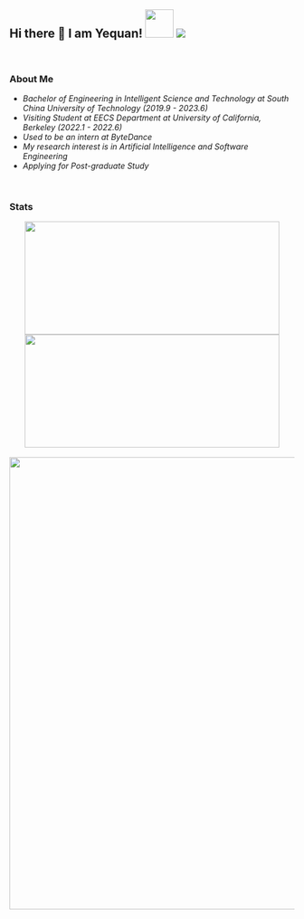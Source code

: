 ## Hi there 👋 I am Yequan! <img src="https://media.giphy.com/media/mGcNjsfWAjY5AEZNw6/giphy.gif" width="50"> ![](https://komarev.com/ghpvc/?username=tommy-bie&label=visitors)

</br>

### About Me

- *Bachelor of Engineering in Intelligent Science and Technology at South China University of Technology (2019.9 - 2023.6)*
- *Visiting Student at EECS Department at University of California, Berkeley (2022.1 - 2022.6)*
- *Used to be an intern at ByteDance*
- *My research interest is in Artificial Intelligence and Software Engineering*
- *Applying for Post-graduate Study*

</br>

### Stats

<div align=center>
<img src="https://github-readme-stats.vercel.app/api?username=tommy-bie&hide=contribs&count_private=true&show_icons=true&theme=synthwave" width="450px" height="200px"/> <img src="https://streak-stats.demolab.com?user=tommy-bie&theme=radical&mode=weekly" width="450px" height="200px"/>
</div>

<br/>

<div align=center>
<img src="https://github-profile-trophy.vercel.app/?username=tommy-bie&theme=juicyfresh&title=MultiLanguage,Joined2020,Stars,Commits,Repositories,Followers" width="800px"/>
</div>

<!-- [![Tommy Bie's GitHub stats](https://github-readme-stats.vercel.app/api?username=tommy-bie&hide=contribs&count_private=true&show_icons=true&theme=synthwave)](https://github.com/anuraghazra/github-readme-stats) -->

<!-- [![trophy](https://github-profile-trophy.vercel.app/?username=tommy-bie&theme=juicyfresh&title=MultiLanguage,Joined2020,Stars,Commits,Repositories,Followers)](https://github.com/ryo-ma/github-profile-trophy) -->

<!-- [![GitHub Streak](https://streak-stats.demolab.com?user=tommy-bie&theme=radical&mode=weekly)](https://git.io/streak-stats) -->

<!-- [![Language Used](https://github-readme-stats.vercel.app/api/top-langs/?username=tommy-bie&theme=radical) -->


<!--
**Tommy-Bie/Tommy-Bie** is a ✨ _special_ ✨ repository because its `README.md` (this file) appears on your GitHub profile.

Here are some ideas to get you started:

- 🔭 I’m currently working on ...
- 🌱 I’m currently learning ...
- 👯 I’m looking to collaborate on ...
- 🤔 I’m looking for help with ...
- 💬 Ask me about ...
- 📫 How to reach me: ...
- 😄 Pronouns: ...
- ⚡ Fun fact: ...
-->
